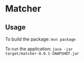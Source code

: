# Matcher

## Usage

To build the package: <code>mvn package</code>

To run the application: <code>java -jar target/matcher-0.0.1-SNAPSHOT.jar</code>

